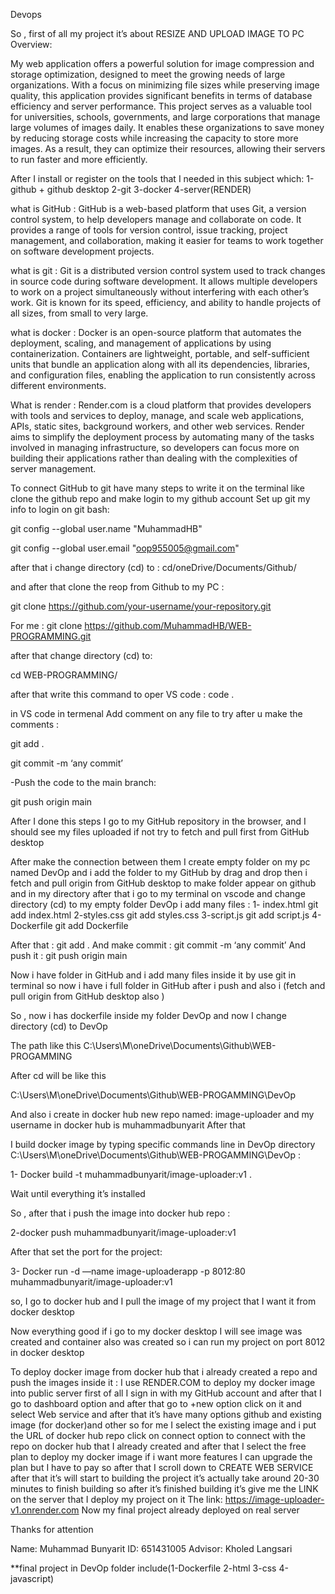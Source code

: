 Devops

So , first of all my project it’s about 
RESIZE AND UPLOAD IMAGE TO PC
Overview:

My web application offers a powerful solution for image compression and storage optimization, designed to meet the growing needs of large organizations. With a focus on minimizing file sizes while preserving image quality, this application provides significant benefits in terms of database efficiency and server performance.
This project serves as a valuable tool for universities, schools, governments, and large corporations that manage large volumes of images daily. It enables these organizations to save money by reducing storage costs while increasing the capacity to store more images. As a result, they can optimize their resources, allowing their servers to run faster and more efficiently.



After I install or register on the tools that I needed in this subject which:
1-github + github desktop 
2-git
3-docker 
4-server(RENDER)

 what is GitHub : GitHub is a web-based platform that uses Git, a version control system, to help developers manage and collaborate on code. It provides a range of tools for version control, issue tracking, project management, and collaboration, making it easier for teams to work together on software development projects.

what is git : Git is a distributed version control system used to track changes in source code during software development. It allows multiple developers to work on a project simultaneously without interfering with each other’s work. Git is known for its speed, efficiency, and ability to handle projects of all sizes, from small to very large.

what is docker : Docker is an open-source platform that automates the deployment, scaling, and management of applications by using containerization. Containers are lightweight, portable, and self-sufficient units that bundle an application along with all its dependencies, libraries, and configuration files, enabling the application to run consistently across different environments.

What is render : Render.com is a cloud platform that provides developers with tools and services to deploy, manage, and scale web applications, APIs, static sites, background workers, and other web services. Render aims to simplify the deployment process by automating many of the tasks involved in managing infrastructure, so developers can focus more on building their applications rather than dealing with the complexities of server management.


To connect GitHub to git have many steps to write it on the terminal like clone the github repo and make login to my github account 
Set up git my info to login  on git bash:

git config --global user.name "MuhammadHB"

git config --global user.email "oop955005@gmail.com"

after that i change directory (cd)
to : cd/oneDrive/Documents/Github/


and after that clone the reop from Github to my PC :

git clone https://github.com/your-username/your-repository.git

For me : 
git clone 
https://github.com/MuhammadHB/WEB-PROGRAMMING.git

after that change directory (cd)
to:

cd WEB-PROGRAMMING/

after that write this command to oper VS code :
code .





in VS code in termenal 
 Add comment on any file to try after u make the comments :

git add .

git commit -m ‘any commit’

-Push the code to the main branch:

git push origin main


 After I done this steps I go to my GitHub repository in the browser, and I should see my files uploaded if not try to fetch and pull first from GitHub desktop 

After make the connection between them I create empty folder on my pc named DevOp and i add the folder to my GitHub by drag and drop then i fetch and pull origin from GitHub desktop to make folder appear on github and in my directory after that i go to my terminal on vscode and change directory (cd) to my empty folder DevOp i add many files :
1- index.html
git add index.html 
2-styles.css
git add styles.css
3-script.js
git add script.js
4-Dockerfile 
git add Dockerfile

After that :
git add . 
And make commit :
git commit -m ‘any commit’
And push it :
git push origin main 


Now i have folder in GitHub and i add many files inside it by use git in terminal so now i have i full folder in GitHub after i push and also i (fetch and pull origin from GitHub desktop also )

So , now i has dockerfile inside my folder DevOp and now I change directory (cd) to DevOp 

The path like this 
C:\Users\M\oneDrive\Documents\Github\WEB-PROGAMMING

After cd will be like this 

C:\Users\M\oneDrive\Documents\Github\WEB-PROGAMMING\DevOp


And also i create in docker hub new repo named: image-uploader
and my username in docker hub is muhammadbunyarit
After that 

I build docker image by typing specific commands line in DevOp directory
C:\Users\M\oneDrive\Documents\Github\WEB-PROGAMMING\DevOp
 :

1- Docker build -t muhammadbunyarit/image-uploader:v1 .

Wait until everything it’s installed 

So , after that i push the image into docker hub repo  :

2-docker push muhammadbunyarit/image-uploader:v1

After that set the port for the project:

3- Docker run -d —name image-uploaderapp -p 8012:80 
muhammadbunyarit/image-uploader:v1

so, I go to docker hub and I pull the image of my project that I want it from docker desktop 

Now everything good if i go to my docker desktop I will see image was created and container also was created so i can run my project on port 8012 in docker desktop 

To deploy docker image from docker hub that i already created a repo and push the images inside it :
I use RENDER.COM to deploy my docker image into public server first of all 
I sign in with my GitHub account and after that I go to dashboard option and after that go to +new option click on it and select Web service and after that it’s have many options github and existing image (for docker)and other so for me I select the existing image and i put the URL of docker hub repo click on connect option to connect with the repo on docker hub that I already created and after that I select the free plan to deploy my docker image if i want more features I can upgrade the plan but I have to pay so after that I scroll down to CREATE WEB SERVICE after that it’s will start to building the project it’s actually take around 20-30 minutes to finish building so after it’s finished building it’s give me the LINK on the server that I deploy my project on it 
The link:
https://image-uploader-v1.onrender.com
Now my final project already deployed on real server 

Thanks for attention 

Name: Muhammad Bunyarit 
ID: 651431005
Advisor: Kholed Langsari

**final project in DevOp folder include(1-Dockerfile
2-html
3-css
4-javascript)

